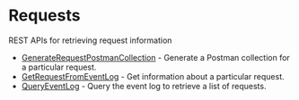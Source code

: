 # Requests

REST APIs for retrieving request information


* [GenerateRequestPostmanCollection](generaterequestpostmancollection.md) - Generate a Postman collection for a particular request.
* [GetRequestFromEventLog](getrequestfromeventlog.md) - Get information about a particular request.
* [QueryEventLog](queryeventlog.md) - Query the event log to retrieve a list of requests.